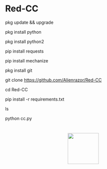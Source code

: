 # Red-CC

pkg update && upgrade

pkg install python

pkg install python2

pip install requests

pip install mechanize

pkg install git

git clone https://github.com/Alienrazor/Red-CC

cd Red-CC

pip install -r requirements.txt

ls

python cc.py


#
<p align="center">

<img src='Red-CC/' style="height:100px;width:100px;" >

</p>
